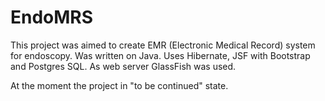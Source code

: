 # EndoMRS
This project was aimed to create EMR (Electronic Medical Record) system for endoscopy. 
Was written on Java. Uses Hibernate, JSF with Bootstrap and Postgres SQL. As web server GlassFish was used.

At the moment the project in "to be continued" state.
